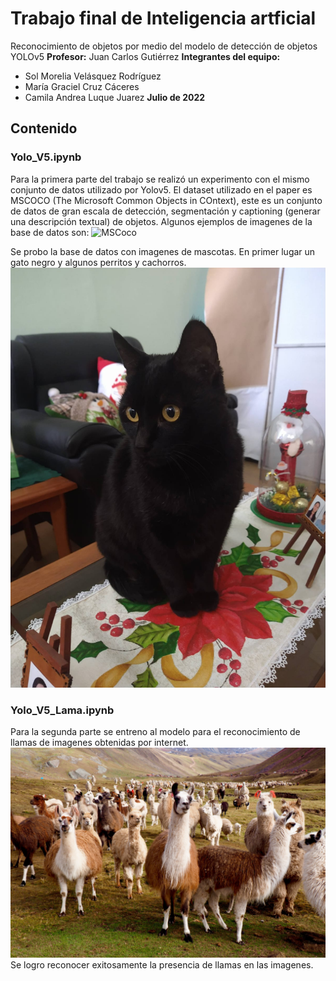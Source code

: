 # Trabajo final de Inteligencia artficial
Reconocimiento de objetos por medio del modelo de detección de objetos YOLOv5
**Profesor:** Juan Carlos Gutiérrez
**Integrantes del equipo:**
- Sol Morelia Velásquez Rodríguez
- María Graciel Cruz Cáceres
- Camila Andrea Luque Juarez
**Julio de 2022**

## Contenido
### Yolo_V5.ipynb
Para la primera parte del trabajo se realizó un experimento con el mismo conjunto de datos utilizado por Yolov5.
El dataset utilizado en el paper es MSCOCO (The Microsoft Common Objects in COntext), este es un conjunto de datos de gran escala de detección, segmentación y captioning (generar una descripción textual) de objetos.
Algunos ejemplos de imagenes de la base de datos son:
![MSCoco](https://cocodataset.org/images/coco-examples.jpg)

Se probo la base de datos con imagenes de mascotas. En primer lugar un gato negro y algunos perritos y cachorros.
![BlackCat](https://github.com/Solcito25/Trabajo-Final-de-IA/blob/main/Yolo_V5_%20files/gatonegro.jpg)


### Yolo_V5_Lama.ipynb
Para la segunda parte se entreno al modelo para el reconocimiento de llamas de imagenes obtenidas por internet.
![Lamas](https://github.com/Solcito25/Trabajo-Final-de-IA/blob/main/Yolo_V5_Lama%20files/lama.png)
Se logro reconocer exitosamente la presencia de llamas en las imagenes.
